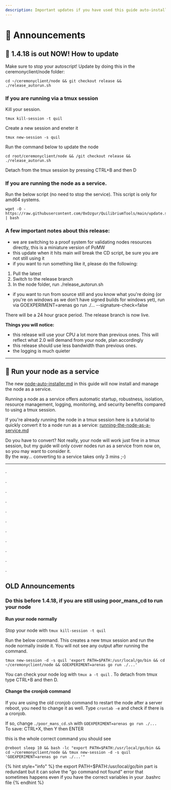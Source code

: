 ```yaml
---
description: Important updates if you have used this guide auto-installer
---
```


# 📣 Announcements

## 📌 1.4.18 is out NOW! How to update

Make sure to stop your autoscript! Update by doing this in the ceremonyclient/node folder:

```
cd ~/ceremonyclient/node && git checkout release && ./release_autorun.sh
```

### If you are running via  a tmux session

Kill your session.

```
tmux kill-session -t quil
```

Create a new session and eneter it

```
tmux new-session -s quil
```

Run the command below to update the node

```
cd root/ceremonyclient/node && /git checkout release && ./release_autorun.sh
```

Detach from the tmux session by pressing CTRL+B and then D

### If you are running the node as a service.&#x20;

&#x20;Run the below script (no need to stop the service). This script is only for amd64 systems.

```
wget -O - https://raw.githubusercontent.com/0xOzgur/QuilibriumTools/main/update.sh | bash
```

### A few important notes about this release:

* we are switching to a proof system for validating nodes resources directly, this is a miniature version of PoMW
* this update when it hits main _will_ break the CD script, be sure you are not still using it
* if you want to run something like it, please do the following:

1. Pull the latest
2. Switch to the release branch
3. In the node folder, run ./release\_autorun.sh

* if you want to run from source still and you know what you're doing (or you're on windows as we don't have signed builds for windows yet), run via GOEXPERIMENT=arenas go run ./... --signature-check=false

There will be a 24 hour grace period. The release branch is now live.

**Things you will notice:**

* this release will use your CPU a lot more than previous ones. This will reflect what 2.0 will demand from your node, plan accordingly
* this release should use less bandwidth than previous ones.
* the logging is much quieter

***

## 📌 Run your node as a service

The new [node-auto-installer.md](node-auto-installer.md "mention") in this guide will now install and manage the node as a service.

Running a node as a service offers automatic startup, robustness, isolation, resource management, logging, monitoring, and security benefits compared to using a tmux session.

If you're already running the node in a tmux session here is a tutorial to quickly convert it to a node run as a service: [running-the-node-as-a-service.md](tutorials/running-the-node-as-a-service.md "mention")

Do you have to convert? Not really, your node will work just fine in a tmux session, but my guide will only cover nodes run as a service from now on, so you may want to consider it.\
By the way... converting to a service takes only 3 mins ;-)

***

.

.

.

.

.

.

.

.

.

.

.

## OLD Announcements

### Do this before 1.4.18, if you are still using poor\_mans\_cd to run your node

#### Run your node normally

Stop your node with  `tmux kill-session -t quil`

Run the below command. This creates a new tmux session and run the node normally inside it. You will not see any output after running the command.&#x20;

```
tmux new-session -d -s quil 'export PATH=$PATH:/usr/local/go/bin && cd ~/ceremonyclient/node && GOEXPERIMENT=arenas go run ./...'
```

You can check your node log with `tmux a -t quil` . To detach from tmux type CTRL+B and then D.

#### Change the cronjob command

If you are using the old cronjob command to restart the node after a server reboot, you need to change it as well. Type `crontab -e` and check if there is a cronjob.

If so, change `./poor_mans_cd.sh` with `GOEXPERIMENT=arenas go run ./...` \
To save: CTRL+X, then Y then ENTER

this is the whole correct command you should see&#x20;

`@reboot sleep 10 && bash -lc "export PATH=$PATH:/usr/local/go/bin && cd ~/ceremonyclient/node && tmux new-session -d -s quil 'GOEXPERIMENT=arenas go run ./...'"`

{% hint style="info" %}
the export PATH=$PATH:/usr/local/go/bin part is redundant but it can solve the "go command not found" error that sometimes happens even if you have the correct variables in your .bashrc file
{% endhint %}

